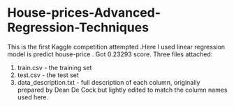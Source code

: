 # House-prices-Advanced-Regression-Techniques
This is the first Kaggle competition attempted .Here I used linear regression model is predict house-price . Got 0.23293 score.
Three files attached:
   1) train.csv - the training set
   2) test.csv - the test set
   3) data_description.txt - full description of each column, originally prepared by Dean De Cock but lightly edited to match the column names used here.
